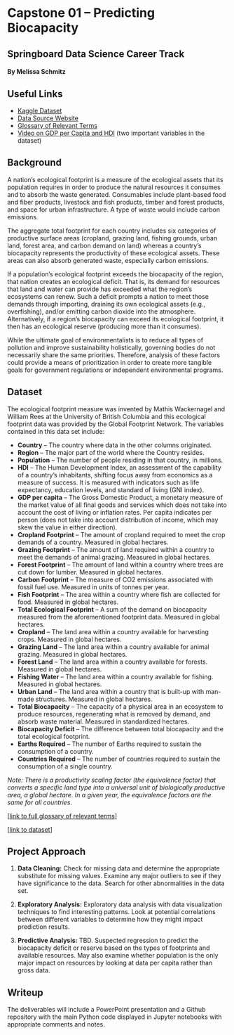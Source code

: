 # Capstone 01 – Predicting Biocapacity
## Springboard Data Science Career Track
#### By Melissa Schmitz

## Useful Links
- <a href="https://www.kaggle.com/footprintnetwork/ecological-footprint">Kaggle Dataset</a>
- <a href="https://www.footprintnetwork.org/">Data Source Website</a>
- <a href="https://www.footprintnetwork.org/resources/glossary/">Glossary of Relevant Terms</a>
- <a href="https://www.youtube.com/watch?v=Z0qHA93oOSc">Video on GDP per Capita and HDI</a> (two important variables in the dataset)

## Background
A nation’s ecological footprint is a measure of the ecological assets that its population requires in order to produce the natural resources it consumes and to absorb the waste generated. Consumables include plant-based food and fiber products, livestock and fish products, timber and forest products, and space for urban infrastructure. A type of waste would include carbon emissions.

The aggregate total footprint for each country includes six categories of productive surface areas (cropland, grazing land, fishing grounds, urban land, forest area, and carbon demand on land) whereas a country’s biocapacity represents the productivity of these ecological assets. These areas can also absorb generated waste, especially carbon emissions.

If a population’s ecological footprint exceeds the biocapacity of the region, that nation creates an ecological deficit. That is, its demand for resources that land and water can provide has exceeded what the region’s ecosystems can renew. Such a deficit prompts a nation to meet those demands through importing, draining its own ecological assets (e.g., overfishing), and/or emitting carbon dioxide into the atmosphere. Alternatively, if a region’s biocapacity can exceed its ecological footprint, it then has an ecological reserve (producing more than it consumes).

While the ultimate goal of environmentalists is to reduce all types of pollution and improve sustainability holistically, governing bodies do not necessarily share the same priorities. Therefore, analysis of these factors could provide a means of prioritization in order to create more tangible goals for government regulations or independent environmental programs.

## Dataset
The ecological footprint measure was invented by Mathis Wackernagel and William Rees at the University of British Columbia and this ecological footprint data was provided by the Global Footprint Network. The variables contained in this data set include:

- __Country__ – The country where data in the other columns originated.
- __Region__ – The major part of the world where the Country resides.
- __Population__ – The number of people residing in that country, in millions.
- __HDI__ – The Human Development Index, an assessment of the capability of a country’s inhabitants, shifting focus away from economics as a measure of success. It is measured with indicators such as life expectancy, education levels, and standard of living (GNI index).
- __GDP per capita__ – The Gross Domestic Product, a monetary measure of the market value of all final goods and services which does not take into account the cost of living or inflation rates. Per capita indicates per person (does not take into account distribution of income, which may skew the value in either direction).
- __Cropland Footprint__ – The amount of cropland required to meet the crop demands of a country. Measured in global hectares.
- __Grazing Footprint__ – The amount of land required within a country to meet the demands of animal grazing. Measured in global hectares.
- __Forest Footprint__ – The amount of land within a country where trees are cut down for lumber. Measured in global hectares.
- __Carbon Footprint__ – The measure of CO2 emissions associated with fossil fuel use. Measured in units of tonnes per year.
- __Fish Footprint__ – The area within a country where fish are collected for food. Measured in global hectares.
- __Total Ecological Footprint__ – A sum of the demand on biocapacity measured from the aforementioned footprint data. Measured in global hectares.
- __Cropland__ – The land area within a country available for harvesting crops. Measured in global hectares.
- __Grazing Land__ – The land area within a country available for animal grazing. Measured in global hectares.
- __Forest Land__ – The land area within a country available for forests. Measured in global hectares.
- __Fishing Water__ – The land area within a country available for fishing. Measured in global hectares.
- __Urban Land__ – The land area within a country that is built-up with man-made structures. Measured in global hectares.
- __Total Biocapacity__ – The capacity of a physical area in an ecosystem to produce resources, regenerating what is removed by demand, and absorb waste material. Measured in standardized hectares.
- __Biocapacity Deficit__ – The difference between total biocapacity and the total ecological footprint.
- __Earths Required__ – The number of Earths required to sustain the consumption of a country.
- __Countries Required__ – The number of countries required to sustain the consumption of a single country.

_Note: There is a productivity scaling factor (the equivalence factor) that converts a specific land type into a universal unit of biologically productive area, a global hectare. In a given year, the equivalence factors are the same for all countries._

[<a href="https://www.footprintnetwork.org/resources/glossary/">link to full glossary of relevant terms</a>]

[<a href="https://www.kaggle.com/footprintnetwork/ecological-footprint/home">link to dataset</a>]

## Project Approach
1. __Data Cleaning:__ Check for missing data and determine the appropriate substitute for missing values. Examine any major outliers to see if they have significance to the data. Search for other abnormalities in the data set.

2. __Exploratory Analysis:__ Exploratory data analysis with data visualization techniques to find interesting patterns. Look at potential correlations between different variables to determine how they might impact prediction results.

3. __Predictive Analysis:__ TBD. Suspected regression to predict the biocapacity deficit or reserve based on the types of footprints and available resources. May also examine whether population is the only major impact on resources by looking at data per capita rather than gross data.

## Writeup
The deliverables will include a PowerPoint presentation and a Github repository with the main Python code displayed in Jupyter notebooks with appropriate comments and notes.
